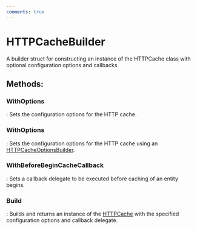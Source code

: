 ```yaml
---
comments: true
---
```

# HTTPCacheBuilder

A builder struct for constructing an instance of the HTTPCache class with optional configuration options and callbacks. 


## **Methods**:

### **WithOptions**
: Sets the configuration options for the HTTP cache. 

### **WithOptions**
: Sets the configuration options for the HTTP cache using an [HTTPCacheOptionsBuilder](../Caching/HTTPCacheOptionsBuilder.md). 

### **WithBeforeBeginCacheCallback**
: Sets a callback delegate to be executed before caching of an entity begins. 

### **Build**
: Builds and returns an instance of the [HTTPCache](../Caching/HTTPCache.md) with the specified configuration options and callback delegate. 